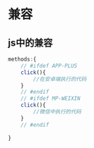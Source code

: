 # 兼容

## js中的兼容

```javascript
methods:{
    // #ifdef APP-PLUS
    click(){
        //在安卓端执行的代码
    }
    // #endif
    // #ifdef MP-WEIXIN
    click(){
        //微信中执行的代码
    }
    // #endif
    
}
```



